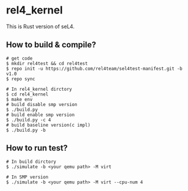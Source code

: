 # rel4_kernel
This is Rust version of seL4.

## How to build & compile?
```shell
# get code
$ mkdir rel4test && cd rel4test
$ repo init -u https://github.com/rel4team/sel4test-manifest.git -b v1.0
$ repo sync

# In rel4_kernel dirctory
$ cd rel4_kernel 
$ make env
# build disable smp version
$ ./build.py
# build enable smp version
$ ./build.py -c 4
# build baseline version(c impl)
$ ./build.py -b
```

## How to run test?
```shell
# In build dirctory
$ ./simulate -b <your qemu path> -M virt

# In SMP version
$ ./simulate -b <your qemu path> -M virt --cpu-num 4
```